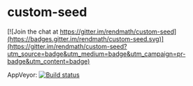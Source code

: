 # custom-seed

[![Join the chat at https://gitter.im/rendmath/custom-seed](https://badges.gitter.im/rendmath/custom-seed.svg)](https://gitter.im/rendmath/custom-seed?utm_source=badge&utm_medium=badge&utm_campaign=pr-badge&utm_content=badge)

AppVeyor: [![Build status](https://ci.appveyor.com/api/projects/status/wdcxcajehqujb29a?svg=true)](https://ci.appveyor.com/project/rendmath/custom-seed)

